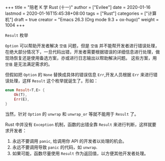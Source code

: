 +++
title = "陪老 K 学 Rust (十一)"
author = ["Evilee"]
date = 2020-01-16
lastmod = 2020-01-16T15:45:38+08:00
tags = ["Rust"]
categories = ["计算机"]
draft = true
creator = "Emacs 26.3 (Org mode 9.3 + ox-hugo)"
weight = 1004
+++

`Result` 枚举
<!--more-->

`Option` 可以帮助开发者解决 `空值` 问题，但是 `空值` 并不能帮开发者进行错误处理，在绝大部分情况下，一旦代码出错，开发者需要根据错误的详细信息进行处理，做现场恢复还是使用备选方案，亦或进行日志输出以帮助解决问题。 这些方案，用 `空值` 是无法满足需求的。

但假如把 `Option` 的 `None` 替换成具体的错误信息 `Err`,开发人员根据 `Err` 来进行错误处理，这样 `Result` 这个枚举就诞生了。形如：

```rust
enum Result<T,E> {
    Ok(T),
    Err(E),
}
```

当然，针对 `Option` 的 `unwrap` 和 `unwrap_or` 等就不能用于 `Result` 了。

Rust 中并没有 `Exception` 机制，函数的出错全靠 `Result` 来进行判断，这样就要求开发者：

1.  永远不要调用 `panic`, 给调用你 API 的开发者以处理的机会。
2.  永远不要调用导致 `panic` 的代码，如 `unwrap`.
3.  如果可能，函数尽量使用 `Result` 作为返回值，以方便其他开发者处理。
